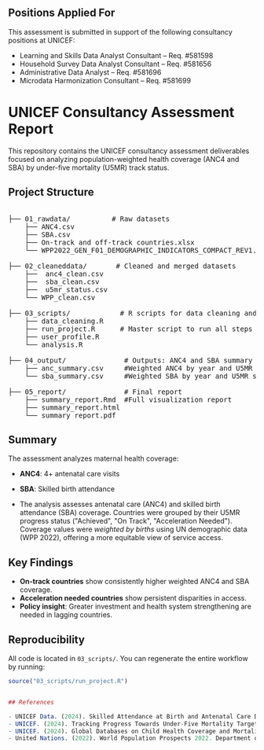 ## Positions Applied For

This assessment is submitted in support of the following consultancy positions at UNICEF:

- Learning and Skills Data Analyst Consultant – Req. #581598  
- Household Survey Data Analyst Consultant – Req. #581656  
- Administrative Data Analyst – Req. #581696  
- Microdata Harmonization Consultant – Req. #581699  

# UNICEF Consultancy Assessment Report

This repository contains the UNICEF consultancy assessment deliverables focused on analyzing population-weighted health coverage (ANC4 and SBA) by under-five mortality (U5MR) track status.

## Project Structure

<pre>
  
├── 01_rawdata/          # Raw datasets
    ├── ANC4.csv          
    ├── SBA.csv
    ├── On-track and off-track countries.xlsx
    └── WPP2022_GEN_F01_DEMOGRAPHIC_INDICATORS_COMPACT_REV1.xlsx

├── 02_cleaneddata/       # Cleaned and merged datasets
    ├──  anc4_clean.csv
    ├──  sba_clean.csv
    ├──  u5mr_status.csv
    └── WPP_clean.csv

├── 03_scripts/            # R scripts for data cleaning and processing
    ├── data_cleaning.R
    ├── run_project.R      # Master script to run all steps
    ├── user_profile.R
    └── analysis.R

├── 04_output/              # Outputs: ANC4 and SBA summary
    ├── anc_summary.csv     #Weighted ANC4 by year and U5MR status
    └── sba_summary.csv     #Weighted SBA by year and U5MR status

├── 05_report/              # Final report
    ├── summary_report.Rmd  #Full visualization report
    ├── summary_report.html
    └── summary_report.pdf
</pre>


## Summary

The assessment analyzes maternal health coverage:
- **ANC4**: 4+ antenatal care visits
- **SBA**: Skilled birth attendance
  
- The analysis assesses antenatal care (ANC4) and skilled birth attendance (SBA) coverage. Countries were grouped by their U5MR progress status ("Achieved", "On Track", "Acceleration Needed"). Coverage values were *weighted by births* using UN demographic data (WPP 2022), offering a more equitable view of service access.


## Key Findings

- **On-track countries** show consistently higher weighted ANC4 and SBA coverage.
- **Acceleration needed countries** show persistent disparities in access.
- **Policy insight**: Greater investment and health system strengthening are needed in lagging countries.

## Reproducibility

All code is located in `03_scripts/`. You can regenerate the entire workflow by running:

```r
source("03_scripts/run_project.R")


## References

- UNICEF Data. (2024). Skilled Attendance at Birth and Antenatal Care Data. https://data.unicef.org/topic/maternal-health/antenatal-care/
- UNICEF. (2024). Tracking Progress Towards Under-Five Mortality Targets. UNICEF Data Portal. https://data.unicef.org/topic/child-survival/under-five-mortality/
- UNICEF. (2024). Global Databases on Child Health Coverage and Mortality Classifications.
- United Nations. (2022). World Population Prospects 2022. Department of Economic and Social Affairs, Population Division. https://population.un.org/wpp/
